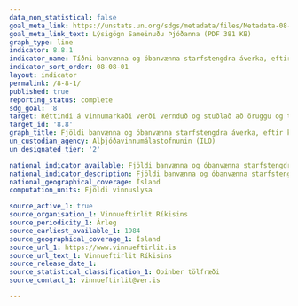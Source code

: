 ```yaml
---
data_non_statistical: false
goal_meta_link: https://unstats.un.org/sdgs/metadata/files/Metadata-08-08-01.pdf
goal_meta_link_text: Lýsigögn Sameinuðu Þjóðanna (PDF 381 KB)
graph_type: line
indicator: 8.8.1
indicator_name: Tíðni banvænna og óbanvænna starfstengdra áverka, eftir kyni og farandstöðu.
indicator_sort_order: 08-08-01
layout: indicator
permalink: /8-8-1/
published: true
reporting_status: complete
sdg_goal: '8'
target: Réttindi á vinnumarkaði verði vernduð og stuðlað að öruggu og tryggu vinnuumhverfi fyrir allt launafólk, meðal annars farandverkafólk, einkum konur í þeim hópi og þá sem eru í óöruggu starfi.
target_id: '8.8'
graph_title: Fjöldi banvænna og óbanvænna starfstengdra áverka, eftir kyni og þjóðerni
un_custodian_agency: Alþjóðavinnumálastofnunin (ILO)
un_designated_tier: '2'

national_indicator_available: Fjöldi banvænna og óbanvænna starfstengdra áverka, eftir kyni og þjóðerni
national_indicator_description: Fjöldi banvænna og óbanvænna starfstengdra áverka, eftir kyni og þjóðerni
national_geographical_coverage: Ísland
computation_units: Fjöldi vinnuslysa

source_active_1: true
source_organisation_1: Vinnueftirlit Ríkisins
source_periodicity_1: Árleg
source_earliest_available_1: 1984
source_geographical_coverage_1: Ísland
source_url_1: https://www.vinnueftirlit.is
source_url_text_1: Vinnueftirlit Ríkisins
source_release_date_1:
source_statistical_classification_1: Opinber tölfræði
source_contact_1: vinnueftirlit@ver.is 

---
```

